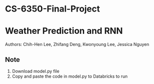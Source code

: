 # CS-6350-Final-Project
# Weather Prediction and RNN
Authors: Chih-Hen Lee, Zhifang Deng, Kwonyoung Lee, Jessica Nguyen

## Note
1. Download model.py file 
2. Copy and paste the code in model.py to Databricks to run
